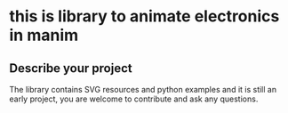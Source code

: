 # this is library to animate electronics in manim



## Describe your project

The library contains SVG resources and python examples and it is still an early project, you are welcome to contribute and ask any questions.



